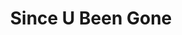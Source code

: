 ---
ee_id: '89'
site: '1'
type: '2'
url: 2011-078-since-u-been-gone
title: Since U Been Gone
year: '2011'
display_year: '2011'
medium: 14 metallic foil and screenprints on paper
dims: 11.69 x 8.5 inches
pitch: "​CD’s related to Kelly Clarkson’s Since U Been Gone scanned and then silk-screened
  on metallic foil."
ps:
live_url:
related:
youtube:
related_code:
imgs: Since-U-Been-Gone-2012-078-detail-print-1-database-KA.jpg,Since-U-Been-Gone-2012-078-detail-print-10-database-KA.jpg,Since-U-Been-Gone-2012-078-detail-print-11-database-KA.jpg,Since-U-Been-Gone-2012-078-detail-print-12-database-KA.jpg,Since-U-Been-Gone-2012-078-detail-print-13-database-KA.jpg,Since-U-Been-Gone-2012-078-detail-print-14-database-KA.jpg,Since-U-Been-Gone-2012-078-detail-print-2-database-KA.jpg,Since-U-Been-Gone-2012-078-detail-print-3-database-KA.jpg,Since-U-Been-Gone-2012-078-detail-print-4-database-KA.jpg,Since-U-Been-Gone-2012-078-detail-print-5-database-KA.jpg,Since-U-Been-Gone-2012-078-detail-print-6-database-KA.jpg,Since-U-Been-Gone-2012-078-detail-print-7-database-KA.jpg,Since-U-Been-Gone-2012-078-detail-print-8-database-KA.jpg,Since-U-Been-Gone-2012-078-detail-print-9-database-KA.jpg
subheading: Prints
download:
add_credit:
commission: 'Commissioned by Whitney Museum of American Art, New York, for Cory Arcangel:
  Pro Tools'
layout: things-i-made
---